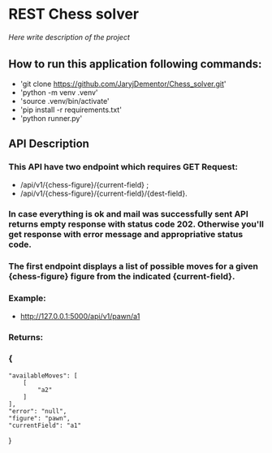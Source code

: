 # REST Chess solver

###### Here write description of the project

## How to run this application  following commands:
- 'git clone https://github.com/JaryjDementor/Chess_solver.git'
- 'python -m venv .venv'
- 'source .venv/bin/activate'
- 'pip install -r requirements.txt'
- 'python runner.py'

## API Description
### This API have two endpoint which requires GET Request:
- /api/v1/{chess-figure}/{current-field} ;
- /api/v1/{chess-figure}/{current-field}/{dest-field}.

### In case everything is ok and mail was successfully sent API returns empty response with status code 202. Otherwise you'll get response with error message and appropriative status code.

### The first endpoint displays a list of possible moves for a given {chess-figure} figure from the indicated {current-field}.
### Example:
- http://127.0.0.1:5000/api/v1/pawn/a1
### Returns:

### {
    "availableMoves": [
        [
            "a2"
        ]
    ],
    "error": "null",
    "figure": "pawn",
    "currentField": "a1"
}



